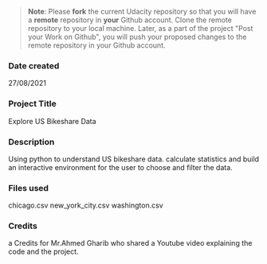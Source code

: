 >**Note**: Please **fork** the current Udacity repository so that you will have a **remote** repository in **your** Github account. Clone the remote repository to your local machine. Later, as a part of the project "Post your Work on Github", you will push your proposed changes to the remote repository in your Github account.

### Date created
27/08/2021

### Project Title
Explore US Bikeshare Data

### Description
Using python to understand US bikeshare data. calculate statistics and build an interactive environment for the user to choose and filter the data.

### Files used
chicago.csv
new_york_city.csv
washington.csv

### Credits
a Credits for Mr.Ahmed Gharib who shared a Youtube video explaining the code and the project.
